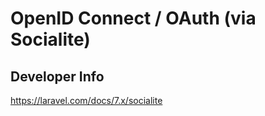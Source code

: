 # OpenID Connect / OAuth (via Socialite) #

## Developer Info ##

https://laravel.com/docs/7.x/socialite
